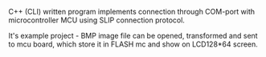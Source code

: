 C++ (CLI) written program implements connection through COM-port with microcontroller
MCU using SLIP connection protocol. 

It's example project - BMP image file can be opened, transformed and sent to mcu board, which
store it in FLASH mc and show on LCD128*64 screen.
